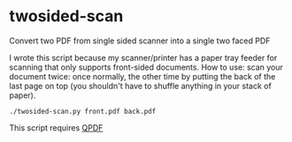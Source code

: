 # twosided-scan
Convert two PDF from single sided scanner into a single two faced PDF

I wrote this script because my scanner/printer has a paper tray feeder for scanning that only supports front-sided documents.
How to use: scan your document twice: once normally, the other time by putting the back of the last page on top (you shouldn't have to shuffle anything in your stack of paper).

`./twosided-scan.py front.pdf back.pdf`

This script requires [QPDF](https://qpdf.sourceforge.io/)
